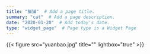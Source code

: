 ```yaml
---
title: "猫猫"  # Add a page title.
summary: "cat"  # Add a page description.
date: "2020-01-20"  # Add today's date.
type: "widget_page"  # Page type is a Widget Page
---
```


{{< figure src="yuanbao.jpg" title="" lightbox="true" >}}